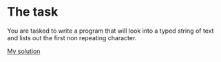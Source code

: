 # The task
You are tasked to write a program that will look into a typed string of text and lists out the first non repeating character.

[My solution](https://github.com/BeanGreen247/Coding-Interview-Questions/blob/master/First_Non_Repeating_Character/Python/firstnonrepetingcharacter.py)
